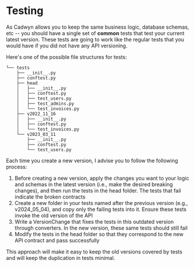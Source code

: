 # Testing

As Cadwyn allows you to keep the same business logic, database schemas, etc -- you should have a single set of **common** tests that test your current latest version. These tests are going to work like the regular tests that you would have if you did not have any API versioning.

Here's one of the possible file structures for tests:

```tree
└── tests
    ├── __init__.py
    ├── conftest.py
    ├── head
    │   ├── __init__.py
    │   ├── conftest.py
    │   ├── test_users.py
    │   ├── test_admins.py
    │   └── test_invoices.py
    ├── v2022_11_16
    │   ├── __init__.py
    │   ├── conftest.py
    │   └── test_invoices.py
    └── v2023_03_11
        ├── __init__.py
        ├── conftest.py
        └── test_users.py

```

Each time you create a new version, I advise you to follow the following process:

1. Before creating a new version, apply the changes you want to your logic and schemas in the latest version (i.e., make the desired breaking changes), and then run the tests in the head folder. The tests that fail indicate the broken contracts
1. Create a new folder in your tests named after the previous version (e.g., v2024_05_04), and copy only the failing tests into it. Ensure these tests invoke the old version of the API
1. Write a VersionChange that fixes the tests in this outdated version through converters. In the new version, these same tests should still fail
1. Modify the tests in the head folder so that they correspond to the new API contract and pass successfully

This approach will make it easy to keep the old versions covered by tests and will keep the duplication in tests minimal.
